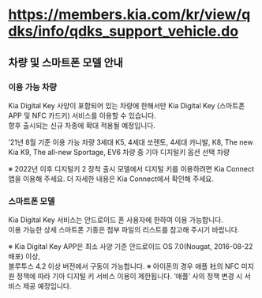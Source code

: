 # https://members.kia.com/kr/view/qdks/info/qdks_support_vehicle.do

## 차량 및 스마트폰 모델 안내

### 이용 가능 차량

Kia Digital Key 사양이 포함되어 있는 차량에 한해서만 Kia Digital Key (스마트폰 APP 및 NFC 카드키) 서비스를 이용할 수 있습니다.  
향후 출시되는 신규 차종에 확대 적용될 예정입니다.

’21년 8월 기준 이용 가능 차량
3세대 K5, 4세대 쏘렌토, 4세대 카니발, K8, The new Kia K9, The all-new Sportage, EV6 차량 중  기아 디지털키 옵션 선택 차량

※ 2022년 이후 디지털키 2 장착 출시 모델에서 디지털 키를 이용하려면 Kia Connect 앱을 이용해 주세요. 더 자세한 내용은 Kia Connect에서 확인해 주세요.

### 스마트폰 모델
Kia Digital Key 서비스는 안드로이드 폰 사용자에 한하여 이용 가능합니다.  
이용 가능한 상세 스마트폰 기종은 첨부 파일의 리스트를 참고해 주시기 바랍니다.

※ Kia Digital Key APP은 최소 사양 기준 안드로이드 OS 7.0(Nougat, 2016-08-22 배포) 이상,   
블루투스 4.2 이상 버전에서 구동이 가능합니다.
※ 아이폰의 경우 애플 社의 NFC 미지원 정책에 따라 기아 디지털 키 서비스 이용이 제한됩니다. ‘애플’ 사의 정책 변경 시 서비스 제공 예정입니다.